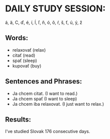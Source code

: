 # DAILY STUDY SESSION: 
á, ä, C, ď, é, í, ĺ, ľ, ň, ó, ô, ŕ, š, ť, ú, ý, ž 


## Words:
* relaxovať (relax)
* citať (read)
* spať (sleep) 
* kupovať (buy)


## Sentences and Phrases:
* Ja chcem citat. (I want to read.)
* Ja chcem spať (I want to sleep)
* Ja chcem iba relaxovat. (I just want to relax.) 


## Results:
I've studied Slovak 176 consecutive days. 
